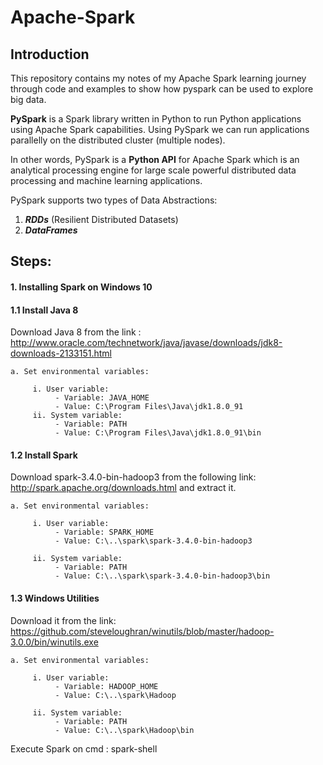 # Apache-Spark

## Introduction

This repository contains my notes of my Apache Spark learning journey through code and examples to show how pyspark can be used to explore big data.

**PySpark** is a Spark library written in Python to run Python applications using Apache Spark capabilities. Using PySpark we can run applications parallelly on the distributed cluster (multiple nodes).

In other words, PySpark is a **Python API** for Apache Spark which is an analytical processing engine for large scale powerful distributed data processing and machine learning applications.

PySpark supports two types of Data Abstractions:

  1. ***RDDs*** (Resilient Distributed Datasets)
  2. ***DataFrames*** 

## Steps:
#### 1. Installing Spark on Windows 10
   #### 1.1 Install Java 8 
  Download Java 8 from the link : http://www.oracle.com/technetwork/java/javase/downloads/jdk8-downloads-2133151.html
   
    a. Set environmental variables:
   
         i. User variable:
              - Variable: JAVA_HOME
              - Value: C:\Program Files\Java\jdk1.8.0_91
         ii. System variable:
              - Variable: PATH
              - Value: C:\Program Files\Java\jdk1.8.0_91\bin
     
   #### 1.2 Install Spark 
   Download spark-3.4.0-bin-hadoop3 from the following link: http://spark.apache.org/downloads.html and extract it.
   
    a. Set environmental variables:
   
         i. User variable:
              - Variable: SPARK_HOME
              - Value: C:\..\spark\spark-3.4.0-bin-hadoop3

         ii. System variable:
              - Variable: PATH
              - Value: C:\..\spark\spark-3.4.0-bin-hadoop3\bin
              
   #### 1.3 Windows Utilities
   Download it from the link: https://github.com/steveloughran/winutils/blob/master/hadoop-3.0.0/bin/winutils.exe
    
    a. Set environmental variables:
   
         i. User variable:
              - Variable: HADOOP_HOME
              - Value: C:\..\spark\Hadoop

         ii. System variable:
              - Variable: PATH
              - Value: C:\..\spark\Hadoop\bin
              
Execute Spark on cmd : spark-shell
